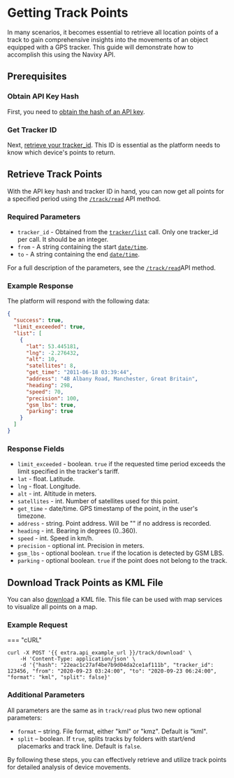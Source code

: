 # Getting Track Points

In many scenarios, it becomes essential to retrieve all location points of a track to gain comprehensive insights into the movements of an object equipped with a GPS tracker. This guide will demonstrate how to accomplish this using the Navixy API.

## Prerequisites

### Obtain API Key Hash

First, you need to [obtain the hash of an API key](../../../backend-api/getting-started/authentication.md).

### Get Tracker ID

Next, [retrieve your tracker\_id](get-tracker-list.md). This ID is essential as the platform needs to know which device's points to return.

## Retrieve Track Points

With the API key hash and tracker ID in hand, you can now get all points for a specified period using the [`/track/read`](../../resources/tracking/track/index.md#read) API method.

### Required Parameters

* `tracker_id` - Obtained from the [`tracker/list`](../../resources/tracking/tracker/index.md#list) call. Only one tracker\_id per call. It should be an integer.
* `from` - A string containing the start [`date/time`](../../#datetime-formats).
* `to` - A string containing the end [`date/time`](../../#datetime-formats).

For a full description of the parameters, see the [`/track/read`](../../resources/tracking/track/index.md#read)API method.

### Example Response

The platform will respond with the following data:

```json
{
  "success": true,
  "limit_exceeded": true,
  "list": [
    {
      "lat": 53.445181,
      "lng": -2.276432,
      "alt": 10,
      "satellites": 8,
      "get_time": "2011-06-18 03:39:44",
      "address": "4B Albany Road, Manchester, Great Britain",
      "heading": 298,
      "speed": 70,
      "precision": 100,
      "gsm_lbs": true,
      "parking": true
    }
  ]
}
```

### Response Fields

* `limit_exceeded` - boolean. `true` if the requested time period exceeds the limit specified in the tracker's tariff.
* `lat` - float. Latitude.
* `lng` - float. Longitude.
* `alt` - int. Altitude in meters.
* `satellites` - int. Number of satellites used for this point.
* `get_time` - date/time. GPS timestamp of the point, in the user's timezone.
* `address` - string. Point address. Will be "" if no address is recorded.
* `heading` - int. Bearing in degrees (0..360).
* `speed` - int. Speed in km/h.
* `precision` - optional int. Precision in meters.
* `gsm_lbs` - optional boolean. `true` if the location is detected by GSM LBS.
* `parking` - optional boolean. `true` if the point does not belong to the track.

## Download Track Points as KML File

You can also [download](../../resources/tracking/track/index.md#download) a KML file. This file can be used with map services to visualize all points on a map.

### Example Request

\=== "cURL"

```shell
curl -X POST '{{ extra.api_example_url }}/track/download' \
    -H 'Content-Type: application/json' \
    -d '{"hash": "22eac1c27af4be7b9d04da2ce1af111b", "tracker_id": 123456, "from": "2020-09-23 03:24:00", "to": "2020-09-23 06:24:00", "format": "kml", "split": false}'
```

### Additional Parameters

All parameters are the same as in `track/read` plus two new optional parameters:

* `format` – string. File format, either "kml" or "kmz". Default is "kml".
* `split` – boolean. If `true`, splits tracks by folders with start/end placemarks and track line. Default is `false`.

By following these steps, you can effectively retrieve and utilize track points for detailed analysis of device movements.
